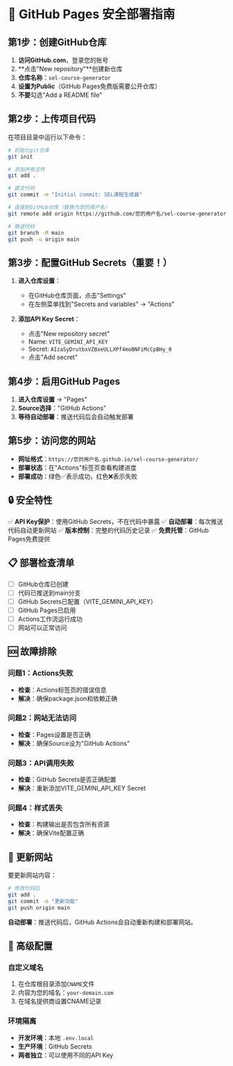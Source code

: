 # 🚀 GitHub Pages 安全部署指南

## 第1步：创建GitHub仓库

1. **访问GitHub.com**，登录您的账号
2. **点击"New repository"**创建新仓库
3. **仓库名称**：`sel-course-generator`
4. **设置为Public**（GitHub Pages免费版需要公开仓库）
5. **不要**勾选"Add a README file"

## 第2步：上传项目代码

在项目目录中运行以下命令：

```bash
# 初始化git仓库
git init

# 添加所有文件
git add .

# 提交代码
git commit -m "Initial commit: SEL课程生成器"

# 连接到GitHub仓库（替换为您的用户名）
git remote add origin https://github.com/您的用户名/sel-course-generator.git

# 推送代码
git branch -M main
git push -u origin main
```

## 第3步：配置GitHub Secrets（重要！）

1. **进入仓库设置**：
   - 在GitHub仓库页面，点击"Settings"
   - 在左侧菜单找到"Secrets and variables" → "Actions"

2. **添加API Key Secret**：
   - 点击"New repository secret"
   - Name: `VITE_GEMINI_API_KEY`
   - Secret: `AIzaSyDrutbxVZBxeULLXPf4moBNFiMcCpBHy_0`
   - 点击"Add secret"

## 第4步：启用GitHub Pages

1. **进入仓库设置** → "Pages"
2. **Source选择**："GitHub Actions"
3. **等待自动部署**：推送代码后会自动触发部署

## 第5步：访问您的网站

- **网址格式**：`https://您的用户名.github.io/sel-course-generator/`
- **部署状态**：在"Actions"标签页查看构建进度
- **部署成功**：绿色✅表示成功，红色❌表示失败

## 🔒 安全特性

✅ **API Key保护**：使用GitHub Secrets，不在代码中暴露
✅ **自动部署**：每次推送代码自动更新网站
✅ **版本控制**：完整的代码历史记录
✅ **免费托管**：GitHub Pages免费提供

## 📋 部署检查清单

- [ ] GitHub仓库已创建
- [ ] 代码已推送到main分支
- [ ] GitHub Secrets已配置（VITE_GEMINI_API_KEY）
- [ ] GitHub Pages已启用
- [ ] Actions工作流运行成功
- [ ] 网站可以正常访问

## 🆘 故障排除

### 问题1：Actions失败
- **检查**：Actions标签页的错误信息
- **解决**：确保package.json和依赖正确

### 问题2：网站无法访问
- **检查**：Pages设置是否正确
- **解决**：确保Source设为"GitHub Actions"

### 问题3：API调用失败
- **检查**：GitHub Secrets是否正确配置
- **解决**：重新添加VITE_GEMINI_API_KEY Secret

### 问题4：样式丢失
- **检查**：构建输出是否包含所有资源
- **解决**：确保Vite配置正确

## 🔄 更新网站

要更新网站内容：

```bash
# 修改代码后
git add .
git commit -m "更新功能"
git push origin main
```

**自动部署**：推送代码后，GitHub Actions会自动重新构建和部署网站。

## 🌟 高级配置

### 自定义域名
1. 在仓库根目录添加`CNAME`文件
2. 内容为您的域名：`your-domain.com`
3. 在域名提供商设置CNAME记录

### 环境隔离
- **开发环境**：本地 `.env.local`
- **生产环境**：GitHub Secrets
- **两者独立**：可以使用不同的API Key